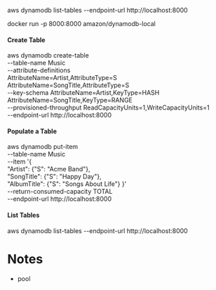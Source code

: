 aws dynamodb list-tables --endpoint-url http://localhost:8000

docker run -p 8000:8000 amazon/dynamodb-local

#### Create Table

aws dynamodb create-table \
    --table-name Music \
    --attribute-definitions \
        AttributeName=Artist,AttributeType=S \
        AttributeName=SongTitle,AttributeType=S \
    --key-schema AttributeName=Artist,KeyType=HASH AttributeName=SongTitle,KeyType=RANGE \
    --provisioned-throughput ReadCapacityUnits=1,WriteCapacityUnits=1 \
    --endpoint-url http://localhost:8000

#### Populate a Table

aws dynamodb put-item \
    --table-name Music \
    --item '{ \
        "Artist": {"S": "Acme Band"}, \
        "SongTitle": {"S": "Happy Day"}, \
        "AlbumTitle": {"S": "Songs About Life"} }' \
    --return-consumed-capacity TOTAL \
    --endpoint-url http://localhost:8000

#### List Tables

aws dynamodb list-tables --endpoint-url http://localhost:8000

# Notes
- pool 